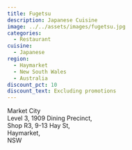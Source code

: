 ```yaml
---
title: Fugetsu
description: Japanese Cuisine
image: ../../assets/images/fugetsu.jpg
categories:
  - Restaurant
cuisine:
  - Japanese
region:
  - Haymarket
  - New South Wales
  - Australia
discount_pct: 10
discount_text: Excluding promotions
---
```

Market City\
Level 3, 1909 Dining Precinct,\
Shop R3, 9-13 Hay St,\
Haymarket, \
NSW
